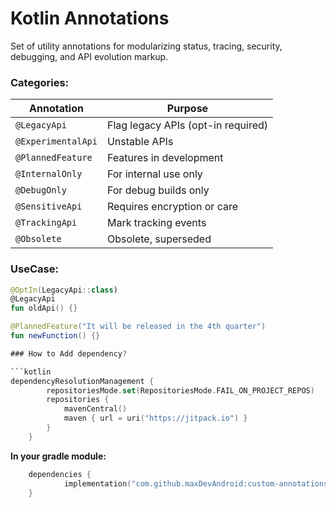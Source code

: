 # Kotlin Annotations

Set of utility annotations for modularizing status, tracing, security, debugging, and API evolution markup.

### Categories:

| Annotation         | Purpose                         |
|--------------------|------------------------------------|
| `@LegacyApi`       | Flag legacy APIs (opt-in required) |
| `@ExperimentalApi` | Unstable APIs                    |
| `@PlannedFeature`  | Features in development       |
| `@InternalOnly`    | For internal use only        |
| `@DebugOnly`       | For debug builds only               |
| `@SensitiveApi`    | Requires encryption or care     |
| `@TrackingApi`     | Mark tracking events     |
| `@Obsolete`        | Obsolete, superseded             |

### UseCase:

```kotlin
@OptIn(LegacyApi::class)
@LegacyApi
fun oldApi() {}

@PlannedFeature("It will be released in the 4th quarter")
fun newFunction() {}

### How to Add dependency?

```kotlin
dependencyResolutionManagement {
		repositoriesMode.set(RepositoriesMode.FAIL_ON_PROJECT_REPOS)
		repositories {
			mavenCentral()
			maven { url = uri("https://jitpack.io") }
		}
	}
```
**In your gradle module:**

```kotlin
	dependencies {
	        implementation("com.github.maxDevAndroid:custom-annotations-sdk:v1.0.0")
	}
```

